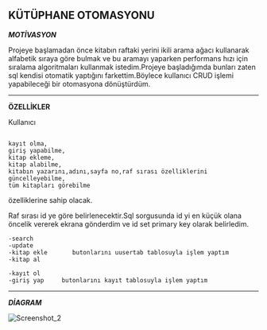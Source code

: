 KÜTÜPHANE OTOMASYONU
---
***MOTİVASYON***

Projeye başlamadan önce kitabın raftaki yerini ikili arama ağacı kullanarak alfabetik sıraya göre bulmak ve bu aramayı yaparken performans hızı için sıralama algoritmaları kullanmak istedim.Projeye başladığımda bunları zaten sql kendisi otomatik yaptığını farkettim.Böylece kullanıcı CRUD işlemi yapabileceği bir otomasyona dönüştürdüm.

---






******ÖZELLİKLER******

Kullanıcı
```

kayıt olma,
giriş yapabilme,
kitap ekleme, 
kitap alabilme, 
kitabın yazarını,adını,sayfa no,raf sırası özelliklerini güncelleyebilme,
tüm kitapları görebilme

```
özelliklerine sahip olacak.

Raf sırası id ye göre belirlenecektir.Sql sorgusunda id yi en küçük olana öncelik vererek ekrana gönderdim ve id set primary key olarak belirledim.

```
-search
-update   
-kitap ekle       butonlarını uusertab tablosuyla işlem yaptım 
-kitap al 
```

```
-kayıt ol
-giriş yap     butonlarını kayıt tablosuyla işlem yaptım
```
---
*****DİAGRAM*****

![Screenshot_2](https://user-images.githubusercontent.com/112586810/236649490-cd5d00da-b7aa-4af0-905e-c96eeafde635.png)
